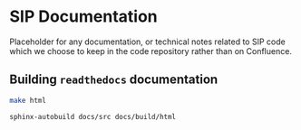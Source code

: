 # SIP Documentation

Placeholder for any documentation, or technical notes related to SIP code
which we choose to keep in the code repository rather than on Confluence.

## Building `readthedocs` documentation

```bash
make html
```

```bash
sphinx-autobuild docs/src docs/build/html
```
